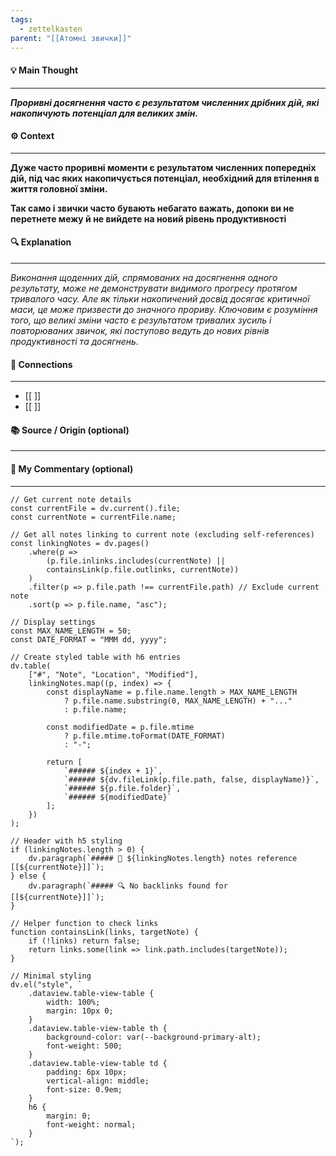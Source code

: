 ```yaml
---
tags:
  - zettelkasten
parent: "[[Атомні звички]]"
---
```

#### 💡 Main Thought  
---
***Проривні досягнення часто є результатом численних дрібних дій, які накопичують потенціал для великих змін.***

#### ⚙ Context  
---
**Дуже часто проривні моменти є результатом численних попередніх дій, під час яких накопичується потенціал, необхідний для втілення в життя головної зміни.**

**Так само і звички часто бувають небагато важать, допоки ви не перетнете межу й не вийдете на новий рівень продуктивності**

#### 🔍 Explanation  
---
*Виконання щоденних дій, спрямованих на досягнення одного результату, може не демонструвати видимого прогресу протягом тривалого часу. Але як тільки накопичений досвід досягає критичної маси, це може призвести до значного прориву. Ключовим є розуміння того, що великі зміни часто є результатом тривалих зусиль і повторюваних звичок, які поступово ведуть до нових рівнів продуктивності та досягнень.*

#### 🧱 Connections  
---
- [[ ]]  
- [[ ]]


#### 📚 Source / Origin (optional)  
---


#### 🧠 My Commentary (optional)  
---


```dataviewjs
// Get current note details
const currentFile = dv.current().file;
const currentNote = currentFile.name;

// Get all notes linking to current note (excluding self-references)
const linkingNotes = dv.pages()
    .where(p => 
        (p.file.inlinks.includes(currentNote) || 
        containsLink(p.file.outlinks, currentNote))
    )
    .filter(p => p.file.path !== currentFile.path) // Exclude current note
    .sort(p => p.file.name, "asc");

// Display settings
const MAX_NAME_LENGTH = 50;
const DATE_FORMAT = "MMM dd, yyyy";

// Create styled table with h6 entries
dv.table(
    ["#", "Note", "Location", "Modified"],
    linkingNotes.map((p, index) => {
        const displayName = p.file.name.length > MAX_NAME_LENGTH
            ? p.file.name.substring(0, MAX_NAME_LENGTH) + "..." 
            : p.file.name;
        
        const modifiedDate = p.file.mtime 
            ? p.file.mtime.toFormat(DATE_FORMAT) 
            : "-";

        return [
            `###### ${index + 1}`,
            `###### ${dv.fileLink(p.file.path, false, displayName)}`,
            `###### ${p.file.folder}`,
            `###### ${modifiedDate}`
        ];
    })
);

// Header with h5 styling
if (linkingNotes.length > 0) {
    dv.paragraph(`##### 📌 ${linkingNotes.length} notes reference [[${currentNote}]]`);
} else {
    dv.paragraph(`##### 🔍 No backlinks found for [[${currentNote}]]`);
}

// Helper function to check links
function containsLink(links, targetNote) {
    if (!links) return false;
    return links.some(link => link.path.includes(targetNote));
}

// Minimal styling
dv.el("style", `
    .dataview.table-view-table {
        width: 100%;
        margin: 10px 0;
    }
    .dataview.table-view-table th {
        background-color: var(--background-primary-alt);
        font-weight: 500;
    }
    .dataview.table-view-table td {
        padding: 6px 10px;
        vertical-align: middle;
        font-size: 0.9em;
    }
    h6 {
        margin: 0;
        font-weight: normal;
    }
`);
```